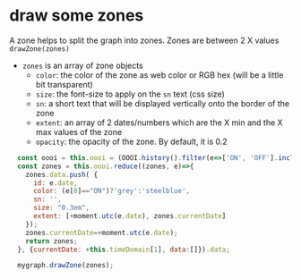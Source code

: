 # draw some zones

A zone helps to split the graph into zones. Zones are between 2 X values `drawZone(zones)`

* `zones` is an array of zone objects
  * `color`: the color of the zone as web color or RGB hex \(will be a little bit transparent\)
  * `size`: the font-size to apply on the `sn` text \(css size\)
  * `sn`: a short text that will be displayed vertically onto the border of the zone
  * `extent`: an array of 2 dates/numbers which are the X min and the X max values of the zone
  * `opacity`: the opacity of the zone. By default, it is 0.2

```javascript
  const oooi = this.oooi = (OOOI.history().filter(e=>['ON', 'OFF'].includes(e[0])));
  const zones = this.oooi.reduce((zones, e)=>{
    zones.data.push( {
      id: e.date,
      color: (e[0]=="ON")?'grey':'steelblue',
      sn: '',
      size: "0.3em",
      extent: [+moment.utc(e.date), zones.currentDate]
    });
    zones.currentDate=+moment.utc(e.date);
    return zones;
  }, {currentDate: +this.timeDomain[1], data:[]}).data;

  mygraph.drawZone(zones);  

```



